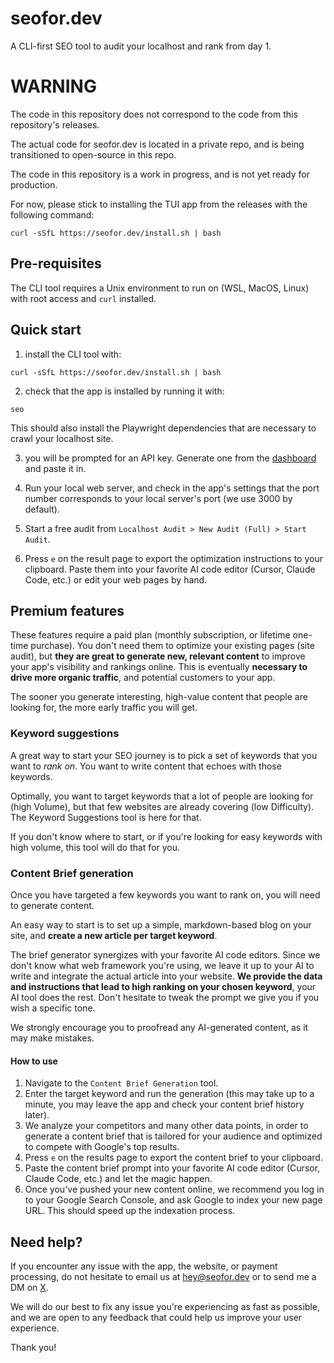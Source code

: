 # seofor.dev
A CLI-first SEO tool to audit your localhost and rank from day 1.

# WARNING

The code in this repository does not correspond to the code from this repository's releases.

The actual code for seofor.dev is located in a private repo, and is being transitioned to open-source in this repo.

The code in this repository is a work in progress, and is not yet ready for production.

For now, please stick to installing the TUI app from the releases with the following command:
```
curl -sSfL https://seofor.dev/install.sh | bash
```

## Pre-requisites

The CLI tool requires a Unix environment to run on (WSL, MacOS, Linux) with root access and `curl` installed.

## Quick start

1. install the CLI tool with:

```
curl -sSfL https://seofor.dev/install.sh | bash
```

2. check that the app is installed by running it with:

```
seo
```

This should also install the Playwright dependencies that are necessary to crawl your localhost site.

3. you will be prompted for an API key. Generate one from the [dashboard](https://seofor.dev/dashboard/) and paste it in.

4. Run your local web server, and check in the app's settings that the port number corresponds to your local server's port (we use 3000 by default).

5. Start a free audit from `Localhost Audit > New Audit (Full) > Start Audit`.

6. Press `e` on the result page to export the optimization instructions to your clipboard. Paste them into your favorite AI code editor (Cursor, Claude Code, etc.) or edit your web pages by hand.

## Premium features

These features require a paid plan (monthly subscription, or lifetime one-time purchase). You don't need them to optimize your existing pages (site audit), but **they are great to generate new, relevant content** to improve your app's visibility and rankings online. This is eventually **necessary to drive more organic traffic**, and potential customers to your app.

The sooner you generate interesting, high-value content that people are looking for, the more early traffic you will get.

### Keyword suggestions

A great way to start your SEO journey is to pick a set of keywords that you want to _rank on_. You want to write content that echoes with those keywords.

Optimally, you want to target keywords that a lot of people are looking for (high Volume), but that few websites are already covering (low Difficulty). The Keyword Suggestions tool is here for that.

If you don't know where to start, or if you're looking for easy keywords with high volume, this tool will do that for you.

### Content Brief generation

Once you have targeted a few keywords you want to rank on, you will need to generate content.

An easy way to start is to set up a simple, markdown-based blog on your site, and **create a new article per target keyword**.

The brief generator synergizes with your favorite AI code editors. Since we don't know what web framework you're using, we leave it up to your AI to write and integrate the actual article into your website. **We provide the data and instructions that lead to high ranking on your chosen keyword**, your AI tool does the rest. Don't hesitate to tweak the prompt we give you if you wish a specific tone.

We strongly encourage you to proofread any AI-generated content, as it may make mistakes.

#### How to use

1. Navigate to the `Content Brief Generation` tool.
2. Enter the target keyword and run the generation (this may take up to a minute, you may leave the app and check your content brief history later).
3. We analyze your competitors and many other data points, in order to generate a content brief that is tailored for your audience and optimized to compete with Google's top results.
4. Press `e` on the results page to export the content brief to your clipboard.
5. Paste the content brief prompt into your favorite AI code editor (Cursor, Claude Code, etc.) and let the magic happen.
6. Once you've pushed your new content online, we recommend you log in to your Google Search Console, and ask Google to index your new page URL. This should speed up the indexation process.


## Need help?

If you encounter any issue with the app, the website, or payment processing, do not hesitate to email us at hey@seofor.dev or to send me a DM on [X](https://x.com/ugo_builds).

We will do our best to fix any issue you're experiencing as fast as possible, and we are open to any feedback that could help us improve your user experience.

Thank you!
